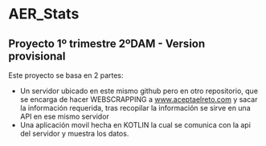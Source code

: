 # AER_Stats
## Proyecto 1º trimestre 2ºDAM - Version provisional
Este proyecto se basa en 2 partes:
- Un servidor ubicado en este mismo github pero en otro repositorio, que se encarga de hacer WEBSCRAPPING a www.aceptaelreto.com y sacar la información requerida,
tras recopilar la información se sirve en una API en ese mismo servidor
- Una aplicación movil hecha en KOTLIN la cual se comunica con la api del servidor y muestra los datos.
